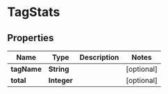 

# TagStats

## Properties

Name | Type | Description | Notes
------------ | ------------- | ------------- | -------------
**tagName** | **String** |  |  [optional]
**total** | **Integer** |  |  [optional]




